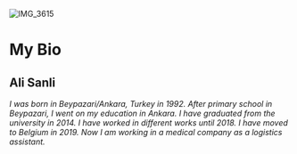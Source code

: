 ![IMG_3615](https://user-images.githubusercontent.com/124198443/216785007-b9cfd968-e66a-46ec-bb5c-38bdcbbb349f.JPG)
# My Bio
## Ali Sanli

<i>I was born in Beypazari/Ankara, Turkey in 1992. After primary school in Beypazari, I went on my education in Ankara. I have graduated from the university in 2014. I have worked in different works until 2018.  I have moved to Belgium in 2019. Now I am working in a medical company as a logistics assistant.<i>
 